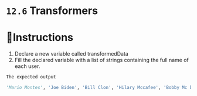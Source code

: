 # `12.6` Transformers

# 📝Instructions

1. Declare a new variable called transformedData
2. Fill the declared variable with a list of strings containing the full name of each user.

```py
The expected output

'Mario Montes', 'Joe Biden', 'Bill Clon', 'Hilary Mccafee', 'Bobby Mc birth']
```